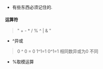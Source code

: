 

- 有些东西必须记住的.


#### 运算符
> "  + - * / % ^ | & " 

-  ^异或
  > 0 ^ 0 = 0   1^1=1   0^1=1
相同数异或为0  不同

-  %取模运算 